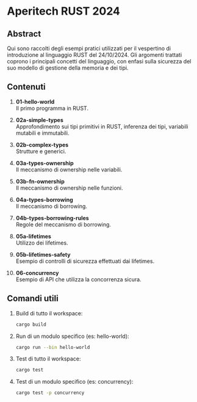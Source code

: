 # Aperitech RUST 2024

## Abstract
Qui sono raccolti degli esempi pratici utilizzati per il vespertino di introduzione al linguaggio RUST del 24/10/2024. Gli argomenti trattati coprono i principali concetti del linguaggio, con enfasi sulla sicurezza del suo modello di gestione della memoria e dei tipi.

## Contenuti

1. **01-hello-world**  
   Il primo programma in RUST.

2. **02a-simple-types**  
   Approfondimento sui tipi primitivi in RUST, inferenza dei tipi, variabili mutabili e immutabili.

3. **02b-complex-types**  
   Strutture e generici.

4. **03a-types-ownership**  
   Il meccanismo di ownership nelle variabili.

5. **03b-fn-ownership**  
   Il meccanismo di ownership nelle funzioni.

6. **04a-types-borrowing**  
   Il meccanismo di borrowing.

7. **04b-types-borrowing-rules**  
   Regole del meccanismo di borrowing.

8. **05a-lifetimes**  
   Utilizzo dei lifetimes.
   
9. **05b-lifetimes-safety**  
   Esempio di controlli di sicurezza effettuati dai lifetimes.
   
10. **06-concurrency**  
   Esempio di API che utilizza la concorrenza sicura.

## Comandi utili

1. Build di tutto il workspace:
   ```bash
   cargo build
   ```
2. Run di un modulo specifico (es: hello-world):
   ```bash
   cargo run --bin hello-world
   ```
3. Test di tutto il workspace:
   ```bash
   cargo test
   ```
4. Test di un modulo specifico (es: concurrency):
   ```bash
   cargo test -p concurrency
   ```
